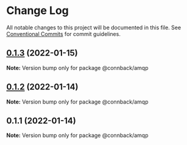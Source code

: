 # Change Log

All notable changes to this project will be documented in this file.
See [Conventional Commits](https://conventionalcommits.org) for commit guidelines.

## [0.1.3](https://github.com/taoyuan/connback/compare/@connback/amqp@0.1.2...@connback/amqp@0.1.3) (2022-01-15)

**Note:** Version bump only for package @connback/amqp





## [0.1.2](https://github.com/taoyuan/connback/compare/@connback/amqp@0.1.1...@connback/amqp@0.1.2) (2022-01-14)

**Note:** Version bump only for package @connback/amqp





## 0.1.1 (2022-01-14)

**Note:** Version bump only for package @connback/amqp
